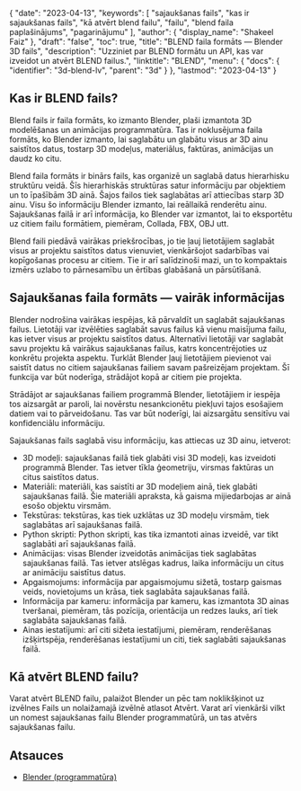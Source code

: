 {
  "date": "2023-04-13",
  "keywords": [
"sajaukšanas fails",
"kas ir sajaukšanas fails",
"kā atvērt blend failu",
"failu",
"blend faila paplašinājums",
"pagarinājumu"
],
  "author": {
    "display_name": "Shakeel Faiz"
},
  "draft": "false",
  "toc": true,
  "title": "BLEND faila formāts — Blender 3D fails",
  "description": "Uzziniet par BLEND formātu un API, kas var izveidot un atvērt BLEND failus.",
  "linktitle": "BLEND",
  "menu": {
    "docs": {
      "identifier": "3d-blend-lv",
      "parent": "3d"
}
},
  "lastmod": "2023-04-13"
}

## Kas ir BLEND fails?

Blend fails ir faila formāts, ko izmanto Blender, plaši izmantota 3D modelēšanas un animācijas programmatūra. Tas ir noklusējuma faila formāts, ko Blender izmanto, lai saglabātu un glabātu visus ar 3D ainu saistītos datus, tostarp 3D modeļus, materiālus, faktūras, animācijas un daudz ko citu.

Blend faila formāts ir binārs fails, kas organizē un saglabā datus hierarhisku struktūru veidā. Šīs hierarhiskās struktūras satur informāciju par objektiem un to īpašībām 3D ainā. Šajos failos tiek saglabātas arī attiecības starp 3D ainu. Visu šo informāciju Blender izmanto, lai reāllaikā renderētu ainu. Sajaukšanas failā ir arī informācija, ko Blender var izmantot, lai to eksportētu uz citiem failu formātiem, piemēram, Collada, FBX, OBJ utt.

Blend faili piedāvā vairākas priekšrocības, jo tie ļauj lietotājiem saglabāt visus ar projektu saistītos datus vienuviet, vienkāršojot sadarbības vai kopīgošanas procesu ar citiem. Tie ir arī salīdzinoši mazi, un to kompaktais izmērs uzlabo to pārnesamību un ērtības glabāšanā un pārsūtīšanā.

## Sajaukšanas faila formāts — vairāk informācijas

Blender nodrošina vairākas iespējas, kā pārvaldīt un saglabāt sajaukšanas failus. Lietotāji var izvēlēties saglabāt savus failus kā vienu maisījuma failu, kas ietver visus ar projektu saistītos datus. Alternatīvi lietotāji var saglabāt savu projektu kā vairākus sajaukšanas failus, katrs koncentrējoties uz konkrētu projekta aspektu. Turklāt Blender ļauj lietotājiem pievienot vai saistīt datus no citiem sajaukšanas failiem savam pašreizējam projektam. Šī funkcija var būt noderīga, strādājot kopā ar citiem pie projekta.

Strādājot ar sajaukšanas failiem programmā Blender, lietotājiem ir iespēja tos aizsargāt ar paroli, lai novērstu nesankcionētu piekļuvi tajos esošajiem datiem vai to pārveidošanu. Tas var būt noderīgi, lai aizsargātu sensitīvu vai konfidenciālu informāciju.

Sajaukšanas fails saglabā visu informāciju, kas attiecas uz 3D ainu, ietverot:

- 3D modeļi: sajaukšanas failā tiek glabāti visi 3D modeļi, kas izveidoti programmā Blender. Tas ietver tīkla ģeometriju, virsmas faktūras un citus saistītos datus.
- Materiāli: materiāli, kas saistīti ar 3D modeļiem ainā, tiek glabāti sajaukšanas failā. Šie materiāli apraksta, kā gaisma mijiedarbojas ar ainā esošo objektu virsmām.
- Tekstūras: tekstūras, kas tiek uzklātas uz 3D modeļu virsmām, tiek saglabātas arī sajaukšanas failā.
- Python skripti: Python skripti, kas tika izmantoti ainas izveidē, var tikt saglabāti arī sajaukšanas failā.
- Animācijas: visas Blender izveidotās animācijas tiek saglabātas sajaukšanas failā. Tas ietver atslēgas kadrus, laika informāciju un citus ar animāciju saistītus datus.
- Apgaismojums: informācija par apgaismojumu sižetā, tostarp gaismas veids, novietojums un krāsa, tiek saglabāta sajaukšanas failā.
- Informācija par kameru: informācija par kameru, kas izmantota 3D ainas tveršanai, piemēram, tās pozīcija, orientācija un redzes lauks, arī tiek saglabāta sajaukšanas failā.
- Ainas iestatījumi: arī citi sižeta iestatījumi, piemēram, renderēšanas izšķirtspēja, renderēšanas iestatījumi un citi, tiek saglabāti sajaukšanas failā.

## Kā atvērt BLEND failu?
Varat atvērt BLEND failu, palaižot Blender un pēc tam noklikšķinot uz izvēlnes Fails un nolaižamajā izvēlnē atlasot Atvērt. Varat arī vienkārši vilkt un nomest sajaukšanas failu Blender programmatūrā, un tas atvērs sajaukšanas failu.

## Atsauces
* [Blender (programmatūra)](https://en.wikipedia.org/wiki/Blender_(software))


